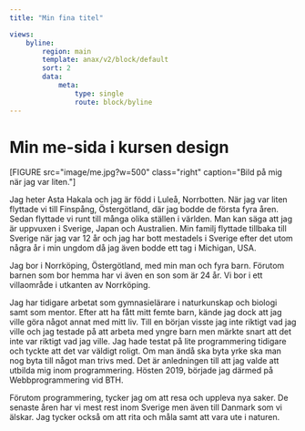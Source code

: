 ```yaml
---
title: "Min fina titel"

views:
    byline:
        region: main
        template: anax/v2/block/default
        sort: 2
        data:
            meta:
                type: single
                route: block/byline
---
```

Min me-sida i kursen design
=========================
<!--
Detta innehåll är skrivet i markdown och du hittar innehållet i filen `content/index.md`.
-->
[FIGURE src="image/me.jpg?w=500" class="right" caption="Bild på mig när jag var liten."]

Jag heter Asta Hakala och jag är född i Luleå, Norrbotten. När jag var liten flyttade
vi till Finspång, Östergötland, där jag bodde de första fyra åren. Sedan flyttade vi
runt till många olika ställen i världen. Man kan säga att jag är uppvuxen i Sverige,
Japan och Australien. Min familj flyttade tillbaka till Sverige när jag var 12 år och
jag har bott mestadels i Sverige efter det utom några år i min ungdom då jag även
bodde ett tag i Michigan, USA.

Jag bor i Norrköping, Östergötland, med min man och fyra barn. Förutom barnen som bor hemma har vi även en son som är 24 år. Vi bor i ett villaområde i utkanten av Norrköping.   

Jag har tidigare arbetat som gymnasielärare i naturkunskap och biologi samt som mentor.
Efter att ha fått mitt femte barn, kände jag dock att jag ville göra något annat med
mitt liv. Till en början visste jag inte riktigt vad jag ville och jag testade på att arbeta med yngre barn men märkte snart att det inte var riktigt vad jag ville. Jag hade testat på lite programmering tidigare och tyckte att det var väldigt roligt. Om man ändå ska byta yrke ska man nog byta till något man trivs med. Det är anledningen till att jag valde att utbilda mig inom programmering. Hösten 2019, började jag därmed på Webbprogrammering vid BTH.

Förutom programmering, tycker jag om att resa och uppleva nya saker. De senaste åren har vi mest rest inom Sverige men även till Danmark som vi älskar. Jag tycker också om att rita och måla samt att vara ute i naturen.
